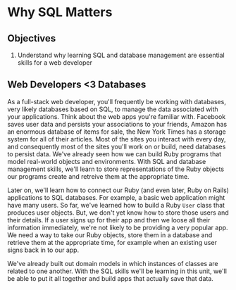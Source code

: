 # Why SQL Matters 

## Objectives

1. Understand why learning SQL and database management are essential skills for a web developer

## Web Developers <3 Databases

As a full-stack web developer, you'll frequently be working with databases, very likely databases based on SQL, to manage the data associated with your applications. Think about the web apps you're familiar with. Facebook saves user data and persists your associations to your friends, Amazon has an enormous database of items for sale, the New York Times has a storage system for all of their articles. Most of the sites you interact with every day, and consequently most of the sites you'll work on or build, need databases to persist data.
We've already seen how we can build Ruby programs that model real-world objects and environments. With SQL and database management skills, we'll learn to store representations of the Ruby objects our programs create and retreive them at the appropriate time.

Later on, we'll learn how to connect our Ruby (and even later, Ruby on Rails) applications to SQL databases. For example, a basic web application might have many users. So far, we've learned how to build a Ruby `User` class that produces user objects. But, we don't yet know how to store those users and their details. If a user signs up for their app and then we loose all their information immediately, we're not likely to be providing a very popular app. We need a way to take our Ruby objects, store them in a database and retrieve them at the appropriate time, for example when an existing user signs back in to our app. 

We've already built out domain models in which instances of classes are related to one another. With the SQL skills we'll be learning in this unit, we'll be able to put it all together and build apps that actually save that data. 
